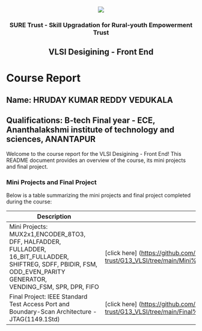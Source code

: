 <!-- PROJECT LOGO -->
<br />

<div align="center">
   <img src='https://user-images.githubusercontent.com/73131499/166115643-d3187f47-d38f-41b2-ae42-5ecbbc60de14.png' />


<h3 align="center">SURE Trust - Skill Upgradation for Rural-youth Empowerment Trust</h3>
  <h2>VLSI Desigining - Front End</h2>
</div>
 
# Course Report

## Name: HRUDAY KUMAR REDDY VEDUKALA

## Qualifications: B-tech Final year - ECE, Ananthalakshmi institute of technology and sciences, ANANTAPUR

Welcome to the course report for the VLSI Desigining - Front End! This README document provides an overview of the course, its mini projects and final project.

### Mini Projects and Final Project

Below is a table summarizing the mini projects and final project completed during the course:

| Description                               | Link                                    |
|-------------------------------------------|-----------------------------------------|
| Mini Projects: MUX2x1,ENCODER_8TO3, DFF,  HALFADDER, FULLADDER, 16_BIT_FULLADDER,  SHIFTREG, SDFF, PBIDIR, FSM, ODD_EVEN_PARITY GENERATOR, VENDING_FSM, SPR, DPR, FIFO     |[click here]   (https://github.com/sure-trust/G13_VLSI/tree/main/Mini%20Projects/Hruday%20Kumar)                     |
| Final Project: IEEE Standard Test Access Port and Boundary-Scan Architecture - JTAG(1149.1Std)     | [click here] (https://github.com/sure-trust/G13_VLSI/tree/main/Final%20Capstone%20Project/Hruday%20Kumar)                         |
